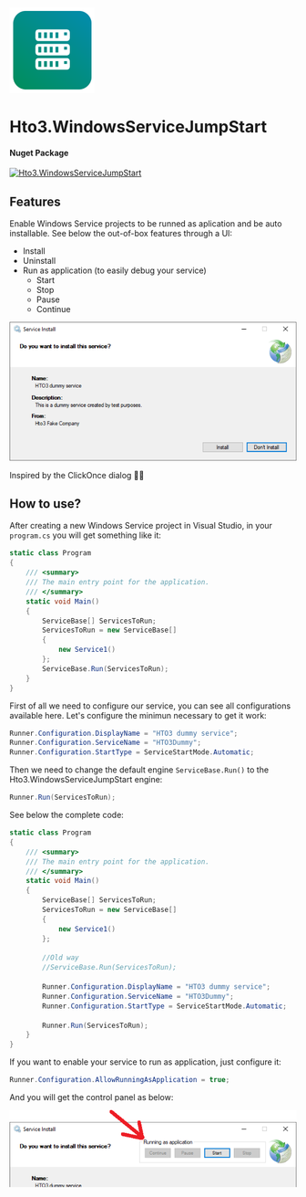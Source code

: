 ﻿<img alt="logo" width="150" height="150" src="nuget-logo.png">

Hto3.WindowsServiceJumpStart
========================================

#### Nuget Package
[![Hto3.WindowsServiceJumpStart](https://img.shields.io/nuget/v/Hto3.WindowsServiceJumpStart.svg)](https://www.nuget.org/packages/Hto3.WindowsServiceJumpStart/)

Features
--------
Enable Windows Service projects to be runned as aplication and be auto installable. See below the out-of-box features through a UI:
- Install
- Uninstall
- Run as application (to easily debug your service)
  - Start
  - Stop
  - Pause
  - Continue

<img alt="logo" src="picture.png"><br>

Inspired by the ClickOnce dialog 🐱‍👤

How to use?
-----------
After creating a new Windows Service project in Visual Studio, in your `program.cs` you will get something like it:

```C#
static class Program
{
    /// <summary>
    /// The main entry point for the application.
    /// </summary>
    static void Main()
    {
        ServiceBase[] ServicesToRun;
        ServicesToRun = new ServiceBase[]
        {
            new Service1()
        };
        ServiceBase.Run(ServicesToRun);
    }
}
```

First of all we need to configure our service, you can see all configurations available here. Let's configure the minimun necessary to get it work:

```C#
Runner.Configuration.DisplayName = "HTO3 dummy service";
Runner.Configuration.ServiceName = "HTO3Dummy";
Runner.Configuration.StartType = ServiceStartMode.Automatic;
```

Then we need to change the default engine `ServiceBase.Run()` to the Hto3.WindowsServiceJumpStart engine:

```C#
Runner.Run(ServicesToRun);
```

See below the complete code:

```C#
static class Program
{
    /// <summary>
    /// The main entry point for the application.
    /// </summary>
    static void Main()
    {
        ServiceBase[] ServicesToRun;
        ServicesToRun = new ServiceBase[]
        {
            new Service1()
        };

        //Old way
        //ServiceBase.Run(ServicesToRun);

        Runner.Configuration.DisplayName = "HTO3 dummy service";
        Runner.Configuration.ServiceName = "HTO3Dummy";
        Runner.Configuration.StartType = ServiceStartMode.Automatic;

        Runner.Run(ServicesToRun);
    }
}
```

If you want to enable your service to run as application, just configure it:
```C#
Runner.Configuration.AllowRunningAsApplication = true;
```

And you will get the control panel as below:

<img alt="logo" src="application.png">